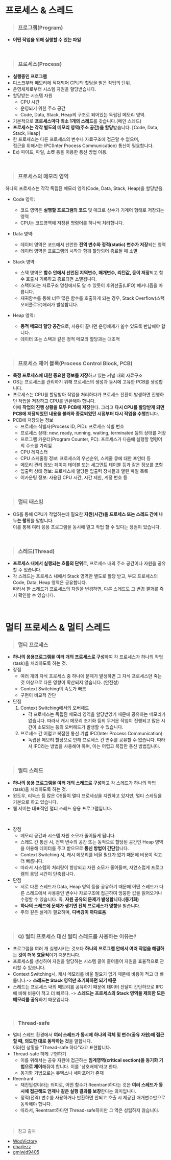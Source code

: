 # 프로세스 & 스레드

> ### 프로그램(Program)
- **어떤 작업을 위해 실행할 수 있는 파일**

<br>

> ### 프로세스(Process)
- **실행중인 프로그램**
- 디스크부터 메모리에 적재되어 CPU의 할당을 받은 작업의 단위.
- 운영체제로부터 시스템 자원을 할당받습니다.
- 할당받는 시스템 자원
    - CPU 시간
    - 운영되기 위한 주소 공간
    - Code, Data, Stack, Heap의 구조로 되어있는 독립된 메모리 영역.
- 기본적으로 **프로세스마다 최소 1개의 스레드**를 갖습니다.(메인 스레드)
- **프로세스는 각각 별도의 메모리 영역(주소 공간)을 할당**받습니다. [Code, Data, Stack, Heap]
- 한 프로세스는 다른 프로세스의 변수나 자료구조에 접근할 수 없으며,  
접근을 위해서는 IPC(Inter Process Communication) 통신이 필요합니다.
- Ex) 파이프, 파일, 소켓 등을 이용한 통신 방법 이용.

<br>

> ### 프로세스의 메모리 영역
하나의 프로세스는 각각 독립된 메모리 영역(Code, Data, Stack, Heap)을 할당받음.
- Code 영역:
    - 코드 영역은 **실행할 프로그램의 코드** 및 매크로 상수가 기계어 형태로 저장되는 영역
    - CPU는 코드영역에 저장된 명령어를 하나씩 처리합니다.

- Data 영역:
    - 데이터 영역은 코드에서 선언한 **전역 변수와 정적(static) 변수가 저장**되는 영역
    - 데이터 영역은 프로그램의 시작과 함께 할당되어 종료될 때 소멸

- Stack 영역:
    - 스택 영역은 **함수 안에서 선언된 지역변수, 매개변수, 리턴값, 등이 저장**되고 함수 호출시 기록하고 종료되면 소멸됩니다.
    - 스택이라는 자료구조 명칭에서도 알 수 있듯이 후위선출(LIFO) 메커니즘을 따릅니다.
    - 재귀함수를 통해 너무 많은 함수를 호출하게 되는 경우, Stack Overflow(스택오버플로우)에러가 발생합니다.

- Heap 영역:
    - **동적 메모리 할당 공간**으로, 사용이 끝나면 운영체제가 쓸수 있도록 반납해야 합니다.
    - 데이터 또는 스택과 같은 정적 메모리 할당과는 대조적

<br>

> ### 프로세스 제어 블록(Process Control Block, PCB)
- **특정 프로세스에 대한 중요한 정보를 저장**하고 있는 커널 내의 자료구조
- OS는 프로세스를 관리하기 위해 프로세스의 생성과 동시에 고유한 PCB를 생성합니다.
- 프로세스는 CPU를 할당받아 작업을 처리하다가 프로세스 전환이 발생하면 진행하던 작업을 저장하고 CPU를 반환해야 합니다.  
이때 **작업의 진행 상황을 모두 PCB에 저장**한다. 그리고 **다시 CPU를 할당받게 되면 PCB에 저장되었던 내용을 불러와 종료되었던 시점부터 다시 작업을 수행**합니다.
- PCB에 저장되는 정보
    - 프로세스 식별자(Process ID, PID): 프로세스 식별 번호
    - 프로세스 상태: new, ready, running, waiting, terminated 등의 상태를 저장
    - 프로그램 카운터(Program Counter, PC): 프로세스가 다음에 실행할 명령어의 주소를 가리킴
    - CPU 레지스터
    - CPU 스케줄링 정보: 프로세스의 우선순위, 스케줄 큐에 대한 포인터 등
    - 메모리 관리 정보: 페이지 테이블 또는 세그먼트 테이블 등과 같은 정보를 포함
    - 입출력 상태 정보: 프로세스에 할당된 입출력 장치들과 열린 파일 목록
    - 어카운팅 정보: 사용된 CPU 시간, 시간 제한, 계정 번호 등

<br>

> ### 멀티 태스킹
- OS를 통해 CPU가 작업하는데 필요한 **자원(시간)을 프로세스 또는 스레드 간에 나누는 행위**를 말합니다.  
이를 통해 여러 응용 프로그램을 동시에 열고 작업 할 수 있다는 장점이 있습니다.

<br>

> ### 스레드(Thread)
- **프로세스 내에서 실행되는 흐름의 단위**로, 프로세스 내의 주소 공간이나 자원을 공유할 수 있습니다.
- 각 스레드는 프로세스 내에서 Stack 영역만 별도로 할당 받고, 부모 프로세스의 Code, Data, Heap 영역은 공유합니다.  
따라서 한 스레드가 프로세스의 자원을 변경하면, 다른 스레드도 그 변경 결과를 즉시 확인할 수 있습니다.

<br>

# 멀티 프로세스 & 멀티 스레드

> ### 멀티 프로세스
- **하나의 응용프로그램을 여러 개의 프로세스로 구성**하여 각 프로세스가 하나의 작업(task)을 처리하도록 하는 것.
- 장점
    - 여러 개의 자식 프로세스 중 하나에 문제가 발생하면 그 자식 프로세스만 죽는 것 이상으로 다른 영향이 확산되지 않습니다. (안전성)
    - Context Switching의 속도가 빠름
    - 구현이 비교적 간단
- 단점
    1. Context Switching에서의 오버헤드
        - 각 프로세스는 독립된 메모리 영역을 할당받았기 때문에 공유하는 메모리가 없습니다. 따라서 캐시 메모리 초기화 등의 무거운 작업이 진행되고 많은 시간이 소모되는 등의 오버헤드가 발생할 수 있습니다.
    2. 프로세스 간 어렵고 복잡한 통신 기법 IPC(Inter Process Communication)
        - 독립된 메모리 할당으로 인해 프로세스 간 변수를 공유할 수 없습니다. 따라서 IPC라는 방법을 사용해야 하며, 이는 어렵고 복잡한 통신 방법입니다.

<br>

> ### 멀티 스레드
- **하나의 응용 프로그램을 여러 개의 스레드로 구성**하고 각 스레드가 하나의 작업(task)을 처리하도록 하는 것.
- 윈도우, 리눅스 등 많은 OS들이 멀티 프로세싱을 지원하고 있지만, 멀티 스레딩을 기본으로 하고 있습니다.
- 웹 서버는 대표적인 멀티 스레드 응용 프로그램입니다.

<br>

- 장점
    - 메모리 공간과 시스템 자원 소모가 줄어들게 됩니다.
    - 스레드 간 통신 시, 전역 변수의 공간 또는 동적으로 할당된 공간인 Heap 영역을 이용해 데이터를 주고 받으므로 **통신 방법이 간단**합니다.
    - Context Switching 시, 캐시 메모리를 비울 필요가 없기 때문에 비용이 적고 더 빠릅니다.
    - 따라서 시스템의 처리량이 향상되고 자원 소모가 줄어들며, 자연스럽게 프로그램의 응답 시간이 단축됩니다.
- 단점
    - 서로 다른 스레드가 Data, Heap 영역 등을 공유하기 때문에 어떤 스레드가 다른 스레드에서 사용중인 변수나 자료구조에 접근하여 엉뚱한 값을 읽어오거나 수정할 수 있습니다. 즉, **자원 공유의 문제가 발생합니다.(동기화)**
    - **하나의 스레드에 문제가 생기면 전체 프로세스가 영향**을 받습니다.
    - 주의 깊은 설계가 필요하며, **디버깅이 까다로움**

<br>

> ### Q) 멀티 프로세스 대신 멀티 스레드를 사용하는 이유는?
- 프로그램을 여러 개 실행시키는 것보다 **하나의 프로그램 안에서 여러 작업을 해결하는 것이 더욱 효율적**이기 때문입니다.
- 프로세스를 생성하여 자원을 할당하는 시스템 콜이 줄어들어 자원을 효율적으로 관리할 수 있습니다.
- Context Switching시, 캐시 메모리를 비울 필요가 없기 때문에 비용이 적고 더 빠릅니다.-> **스레드는 Stack 영역만 초기화하면 되기 때문**
- 스레드는 프로세스 내의 메모리를 공유하기 때문에 데이터 전달이 간단하므로 IPC에 비해 비용이 적고 더 빠르다. -> **스레드는 프로세스의 Stack 영역을 제외한 모든 메모리를 공유**하기 때문입니다.

<br>

> ### Thread-safe
- 멀티 스레드 환경에서 **여러 스레드가 동시에 하나의 객체 및 변수(공유 자원)에 접근할 때, 의도한 대로 동작하는 것**을 말합니다.  
이러한 상황을 "Thread-safe 하다"라고 표현합니다.
- Thread-safe 하게 구현하기
    - 이를 위해서는 공유 자원에 접근하는 **임계영역(critical section)을 동기화 기법으로 제어**해줘야 합니다. 이를 '상호배제'라고 한다.
    - 동기화 기법으로는 뮤텍스나 세마포어가 존재
- Reentrant
    - 재진입성이라는 의미로, 어떤 함수가 Reentrant하다는 것은 **여러 스레드가 동시에 접근해도 언제나 같은 실행 결과를 보장**한다는 의미입니다.
    - 정적(전역) 변수를 사용하거나 반환하면 안되고 호출 시 제공된 매개변수만으로 동작해야 합니다.
    - 따라서, Reentrant하다면 Thread-safe하지만 그 역은 성립하지 않습니다.

<br>

> 참고 출처
- [WooVictory](https://github.com/WooVictory/Ready-For-Tech-Interview/blob/master/Operating%20System/%ED%94%84%EB%A1%9C%EC%84%B8%EC%8A%A4%EC%99%80%20%EC%8A%A4%EB%A0%88%EB%93%9C.md)
- [charlezz](https://charlezz.medium.com/process%EC%99%80-thread-%EC%9D%B4%EC%95%BC%EA%B8%B0-5b96d0d43e37)
- [gmlwjd9405](https://gmlwjd9405.github.io/2018/09/14/process-vs-thread.html)